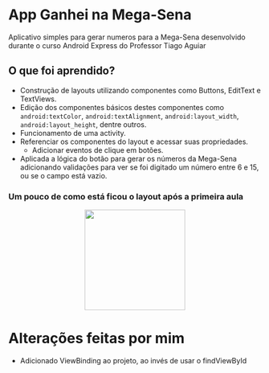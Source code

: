 # App Ganhei na Mega-Sena
Aplicativo simples para gerar numeros para a Mega-Sena desenvolvido durante o curso Android Express do Professor Tiago Aguiar

## O que foi aprendido?
* Construção de layouts utilizando componentes como Buttons, EditText e TextViews.
* Edição dos componentes básicos destes componentes como `android:textColor`, `android:textAlignment`, `android:layout_width`, `android:layout_height`, dentre outros.
* Funcionamento de uma activity.
* Referenciar os componentes do layout e acessar suas propriedades.
  * Adicionar eventos de clique em botões.
* Aplicada a lógica do botão para gerar os números da Mega-Sena adicionando validações para ver se foi digitado um número entre 6 e 15, ou se o campo está vazio.

### Um pouco de como está ficou o layout após a primeira aula
<p align ="center">
  <img src="https://github.com/murilofb1/ganhei_na_megasena/assets/74936314/e8db9e50-6a0d-4512-ada3-b1a91aef7a82" width="200"/>
</p>

# Alterações feitas por mim
* Adicionado ViewBinding ao projeto, ao invés de usar o findViewById